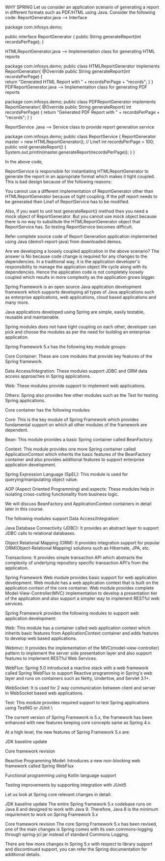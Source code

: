 WHY SPRING
Let us consider an application scenario of generating a report in different formats such as PDF/HTML using Java.
Consider the following code:
ReportGenerator.java --> Interface

package com.infosys.demo;
    
public interface ReportGenerator {
    public String generateReport(int recordsPerPage);
    }

HTMLReportGenerator.java --> Implementation class for generating HTML reports

package com.infosys.demo;
public class HTMLReportGenerator implements ReportGenerator{
    @Override
    public String generateReport(int recordsPerPage) {              
            return "Generated HTML Report  with " + recordsPerPage + "records";
    }
}
PDFReportGenerator.java --> Implementation class for generating PDF reports

package com.infosys.demo;
public class PDFReportGenerator implements ReportGenerator{
        @Override
        public String generateReport( int recordsPerPage) {
                        return "Generated PDF Report with " + recordsPerPage + "records";
        }
}

ReportService .java --> Service class to provide report generation service

package com.infosys.demo;
public class ReportService {
    ReportGenerator master = new HTMLReportGenerator();   // Line1
    int recordsPerPage = 100;
    public void generateReport() {
        System.out.println(master.generateReport(recordsPerPage));
    }
}
 
In the above code,

ReportService is responsible for instantiating HTMLReportGenerator to generate the report in an appropriate format which makes it tight coupled. This is bad design because of the following reasons:

You cannot use a different implementation of ReportGenerator other than HTMLReportGenerator because of tight coupling. If the pdf report needs to be generated then Line1 of ReportService has to be modified.

Also, if you want to unit test generateReport() method then you need a mock object of ReportGenerator. But you cannot use mock object because there is no way to substitute the HTMLReportGenerator object that ReportService has. So testing ReportService becomes difficult.

Refer complete source code of Report Generation application implemented using Java (demo1-report-java) from downloaded demos.

Are we developing a loosely coupled application in the above scenario?
The answer is No because code change is required for any changes to the dependencies. In a traditional way, it is the application developer's responsibility to manage the application object life cycle along with its dependencies. Hence the application code is not completely loosely coupled which results in more complexity as the application grows bigger.



Spring Framework is an open source Java application development framework which supports developing all types of Java applications such as enterprise applications, web applications, cloud based applications and many more.

Java applications developed using Spring are simple, easily testable, reusable and maintainable.

Spring modules does not have tight coupling on each other, developer can pick and choose the modules as per the need for building an enterprise application.



Spring Framework 5.x has the following key module groups:

Core Container: These are core modules that provide key features of the Spring framework.

Data Access/Integration: These modules support JDBC and ORM data access approaches in Spring applications.

Web: These modules provide support to implement web applications.

Others: Spring also provides few other modules such as the Test for testing Spring applications.



Core container has the following modules:

Core: This is the key module of Spring Framework which provides fundamental support on which all other modules of the framework are dependent.

Bean: This module provides a basic Spring container called BeanFactory.

Context: This module provides one more Spring container called ApplicationContext which inherits the basic features of the BeanFactory container and also provides additional features to support enterprise application development.

Spring Expression Language (SpEL): This module is used for querying/manipulating object value.

AOP (Aspect Oriented Programming) and aspects: These modules help in isolating cross-cutting functionality from business logic.

We will discuss BeanFactory and ApplicationContext containers in detail later in this course.



The following modules support Data Access/Integration:

Java Database Connectivity (JDBC): It provides an abstract layer to support JDBC calls to relational databases.

Object Relational Mapping (ORM): It provides integration support for popular ORM(Object-Relational Mapping) solutions such as Hibernate, JPA, etc.

Transactions: It provides simple transaction API which abstracts the complexity of underlying repository specific transaction API's from the application.

Spring Framework Web module provides basic support for web application development. Web module has a web application context that is built on the application context of the core container. Web module provides complete Model-View-Controller(MVC) implementation to develop a presentation tier of the application and also support a simpler way to implement RESTful web services.



Spring Framework provides the following modules to support web application development:

Web: This module has a container called web application context which inherits basic features from ApplicationContext container and adds features to develop web based applications.

Webmvc: It provides the implementation of the MVC(model-view-controller) pattern to implement the server side presentation layer and also support features to implement RESTful Web Services.

WebFlux: Spring 5.0 introduced a reactive stack with a web framework called Spring WebFlux to support Reactive programming in Spring's web layer and runs on containers such as Netty, Undertow, and Servlet 3.1+.

WebSocket: It is used for 2 way communication between client and server in WebSocket based web applications.



Test: This module provides required support to test Spring applications using TestNG or JUnit.\





The current version of Spring Framework is 5.x, the framework has been enhanced with new features keeping core concepts same as Spring 4.x.

At a high level, the new features of Spring Framework 5.x are:

JDK baseline update

Core framework revision

Reactive Programming Model: Introduces a new non-blocking web framework called Spring WebFlux

Functional programming using Kotlin language support

Testing improvements by supporting integration with JUnit5

Let us look at Spring core relevant changes in detail:

JDK baseline update
The entire Spring framework 5.x codebase runs on Java 8 and designed to work with Java 9. Therefore, Java 8 is the minimum requirement to work on Spring Framework 5.x

Core framework revision
The core Spring Framework 5.x has been revised, one of the main changes is Spring comes with its own commons-logging through spring-jcl jar instead of standard Commons Logging.

There are few more changes in Spring 5.x with respect to library support and discontinued support, you can refer the Spring documentation for additional details.

